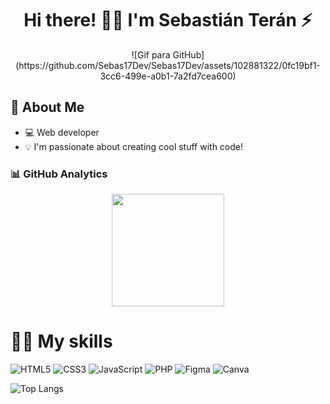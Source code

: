 <div align="center">
  <h1 align="center">Hi there! 👋🏻 I'm Sebastián Terán ⚡</h1>
  <p align="center">
    ![Gif para GitHub](https://github.com/Sebas17Dev/Sebas17Dev/assets/102881322/0fc19bf1-3cc6-499e-a0b1-7a2fd7cea600)
  </p>
</div>

## 🌊 About Me

- 💻 Web developer
- 💡 I'm passionate about creating cool stuff with code!

### 📊 GitHub Analytics

<p align="center">

  <img height="180em" src="https://github-readme-stats-eight-theta.vercel.app/api?username=Sebas17Dev&show_icons=true&theme=algolia&include_all_commits=true&count_private=true"/>
</p>

# 🤹‍♂️ My skills
![HTML5](https://img.shields.io/badge/html5-%23E34F26.svg?style=for-the-badge&logo=html5&logoColor=white)
![CSS3](https://img.shields.io/badge/css3-%231572B6.svg?style=for-the-badge&logo=css3&logoColor=white)
![JavaScript](https://img.shields.io/badge/javascript-%23323330.svg?style=for-the-badge&logo=javascript&logoColor=%23F7DF1E)
![PHP](https://img.shields.io/badge/php-%23777BB4.svg?style=for-the-badge&logo=php&logoColor=white)
![Figma](https://img.shields.io/badge/figma-%23F24E1E.svg?style=for-the-badge&logo=figma&logoColor=white)
![Canva](https://img.shields.io/badge/Canva-%2300C4CC.svg?style=for-the-badge&logo=Canva&logoColor=white)

![Top Langs](https://github-readme-stats.vercel.app/api/top-langs/?username=Sebas17Dev&layout=compact&theme=dark)
